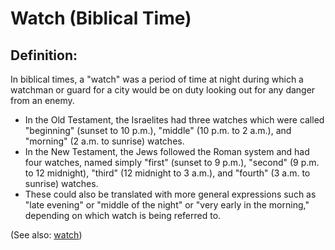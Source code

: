 # Watch (Biblical Time) #

## Definition: ##

In biblical times, a "watch" was a period of time at night during which a watchman or guard for a city would be on duty looking out for any danger from an enemy.

* In the Old Testament, the Israelites had three watches which were called "beginning" (sunset to 10 p.m.), "middle" (10 p.m. to 2 a.m.), and "morning" (2 a.m. to sunrise) watches.
* In the New Testament, the Jews followed the Roman system and had four watches, named simply "first" (sunset to 9 p.m.), "second" (9 p.m. to 12 midnight), "third" (12 midnight to 3 a.m.), and "fourth" (3 a.m. to sunrise) watches.
* These could also be translated with more general expressions such as "late evening" or "middle of the night" or "very early in the morning," depending on which watch is being referred to.

(See also: [watch](../other/watch.md))

